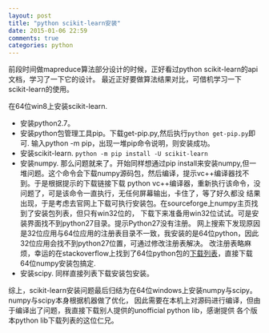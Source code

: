 ```yaml
---
layout: post
title: "python scikit-learn安装"
date: 2015-01-06 22:59
comments: true
categories: python
---
```

前段时间做mapreduce算法部分设计的时候，正好看过python scikit-learn的api文档，学习了一下它的设计。
最近正好要做算法结果对比，可借机学习一下scikit-learn的使用。

在64位win8上安装scikit-learn.

* 安装python2.7。
* 安装python包管理工具pip。下载get-pip.py,然后执行`python get-pip.py`即可. 输入python -m pip，出现一堆pip命令说明，则安装成功。
* 安装scikit-learn. `python -m pip install -U scikit-learn` 
* 安装numpy. 那么问题就来了。开始同样想通过pip install来安装numpy,但一堆问题。这个命令会下载numpy源码包，然后编译，提示vc++编译器找不到。于是根据提示的下载链接下载
python vc++编译器，重新执行该命令，没问题了，可是该命令一直执行，无任何屏幕输出，卡住了，等了好久都没
结果出现，于是考虑去官网上下载可执行安装包。在sourceforge上numpy主页找到了安装包列表，但只有win32位的，
下载下来准备用win32位试试。可是安装界面找不到python27目录。提示Python27没有注册。
网上搜索下发现原因是32位应用与64位应用的注册表目录不一致，我安装的是64位python，因此32位应用会找不到python27位置，可通过修改注册表解决。
改注册表略麻烦，幸运的在stackoverflow上找到了64位python包的[下载列表](http://www.lfd.uci.edu/~gohlke/pythonlibs)，直接下载64位numpy安装包搞定.
* 安装scipy. 同样直接列表下载安装包安装。

综上，scikit-learn安装问题最后归结为在64位windows上安装numpy与scipy。numpy与scipy本身根据机器做了优化，
因此需要在本机上对源码进行编译，但由于编译出了问题，我直接下载别人提供的unofficial python lib，感谢提供
各个版本python lib下载列表的这位仁兄。

